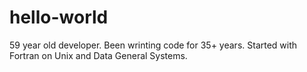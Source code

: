 # hello-world
59 year old developer. Been wrinting code for 35+ years. Started with Fortran on Unix and Data General Systems.
